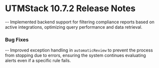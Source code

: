# UTMStack 10.7.2 Release Notes
-- Implemented backend support for filtering compliance reports based on active integrations, optimizing query performance and data retrieval.

### Bug Fixes
-- Improved exception handling in `automaticReview` to prevent the process from stopping due to errors, ensuring the system continues evaluating alerts even if a specific rule fails.